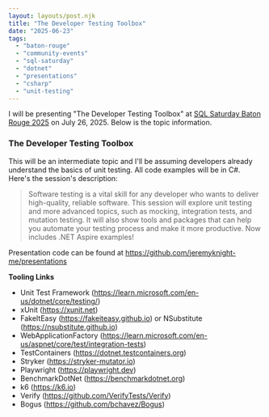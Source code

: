 ```yaml
---
layout: layouts/post.njk
title: "The Developer Testing Toolbox"
date: "2025-06-23"  
tags: 
  - "baton-rouge"
  - "community-events"
  - "sql-saturday"  
  - "dotnet"
  - "presentations"
  - "csharp"
  - "unit-testing"
---
```


I will be presenting "The Developer Testing Toolbox" at [SQL Saturday Baton Rouge 2025](https://sqlsaturday.com/2025-07-26-sqlsaturday1110/ "SQL Saturday Baton Rouge 2025") on July 26, 2025. Below is the topic information.

<h3>The Developer Testing Toolbox</h3>

This will be an intermediate topic and I'll be assuming developers already understand the basics of unit testing. All code examples will be in C#. Here's the session's description:
 
> Software testing is a vital skill for any developer who wants to deliver high-quality, reliable software. This session will explore unit testing and more advanced topics, such as mocking, integration tests, and mutation testing. It will also show tools and packages that can help you automate your testing process and make it more productive. Now includes .NET Aspire examples!

Presentation code can be found at https://github.com/jeremyknight-me/presentations

<strong>Tooling Links</strong>

- Unit Test Framework (https://learn.microsoft.com/en-us/dotnet/core/testing/)
- xUnit (https://xunit.net)
- FakeItEasy (https://fakeiteasy.github.io) or NSubstitute (https://nsubstitute.github.io)
- WebApplicationFactory (https://learn.microsoft.com/en-us/aspnet/core/test/integration-tests)
- TestContainers (https://dotnet.testcontainers.org)
- Stryker (https://stryker-mutator.io)
- Playwright (https://playwright.dev)
- BenchmarkDotNet (https://benchmarkdotnet.org)
- k6 (https://k6.io)
- Verify (https://github.com/VerifyTests/Verify)
- Bogus (https://github.com/bchavez/Bogus)
